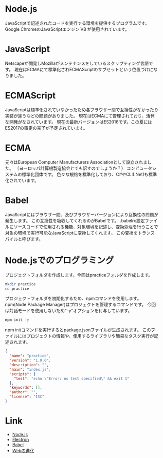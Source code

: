 # Node.js
JavaScriptで記述されたコードを実行する環境を提供するプログラムです。
Google ChromeのJavaScriptエンジン V8 が使用されています。

# JavaScript
Netscapeが開発しMozillaがメンテナンスをしているスクリプティング言語です。
現在はECMAにて標準化されECMAScriptのサブセットという位置づけになりました。

# ECMAScript
JavaScriptは標準化されていなかったため各ブラウザー間で互換性がなかったり実装が違うなどの問題がありました。
現在はECMAにて管理されており、活発な開発がなされています。
現在の最新バージョンはES2016です。この夏にはES2017の策定の完了が予定されています。

# ECMA
元々はEuropean Computer Manufacturers Associationとして設立されました。
（ヨーロッパ計算機製造協会とでも訳すのでしょうか？）
コンピュータシステムの標準化団体です。
色々な規格を標準化しており、C#やCLI(.Net)も標準化されています。

# Babel
JavaScriptにはブラウザー間、及びブラウザーバージョンにより互換性の問題が発生します。
この互換性を吸収してくれるのがBabelです。
.babelrc設定ファイルにソースコードで使用される機能、対象環境を記述し、変換処理を行うことで
対象の環境で実行可能なJavaScriptに変換してくれます。
この変換をトランスパイルと呼びます。

# Node.jsでのプログラミング
プロジェクトフォルダを作成します。今回はpracticeフォルダを作成します。

```sh
mkdir practice
cd practice
```

プロジェクトフォルダを初期化するため、npmコマンドを使用します。
npm(Node Package Manager)はプロジェクトを管理するコマンドです。
今回は対話モードを使用しないため"-y"オプションを付与しています。

```sh
npm init -y
```

npm initコマンドを実行するとpackage.jsonファイルが生成されます。
このファイルにはプロジェクトの情報や、使用するライブラリや簡易なタスク実行が記述されます。

```json
{
  "name": "practice",
  "version": "1.0.0",
  "description": "",
  "main": "index.js",
  "scripts": {
    "test": "echo \"Error: no test specified\" && exit 1"
  },
  "keywords": [],
  "author": "",
  "license": "ISC"
}
```

# Link
- [Node.js](https://nodejs.org)
- [Electron](https://electron.atom.io/)
- [Babel](http://babeljs.io/)
- [Webの進化](http://www.evolutionoftheweb.com/)


